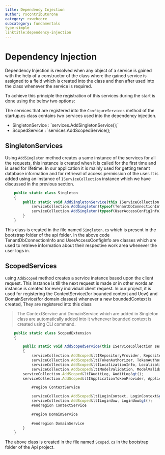 ```yaml
---
title: Dependency Injection
author: rxcontributorone
category: rxwebcore
subcategory: fundamentals
type:simple
linktitle:dependency-injection
--- 
```


# Dependency Injection
Dependency Injection is resolved when any object of a service is gained with the help of a constructor of the class where the gained service is assigned to a field which is created into the class and then after used into the class whenever the service is required.

To achieve this principle the registration of this services during the start is done using the below two options:

The services that are registered into the `ConfigureServices` method of the startup.cs class contains two services used into the dependency injection.

<ul class="bullet-list">
  <li>SingletonService : `services.AddSingletonService();`</li> 
  <li>ScopedService : `services.AddScopedService();`</li>
</ul>

## SingletonServices
Using `AddSingleton` method creates a same instance of the services for all the requests, this instance is created when it is called for the first time and is used for lifetime. In our application it is mainly used for getting tenant database information and for retrieval of access permission of the user. It is added using an instance of  `IServiceCollection` instance which we have discussed in the previous section.

````js
    public static class Singleton
    {
        public static void AddSingletonService(this IServiceCollection serviceCollection) {
            serviceCollection.AddSingleton(typeof(TenantDbConnectionInfo));
            serviceCollection.AddSingleton(typeof(UserAccessConfigInfo));
        }
    }
````    

This class is created in the file named `Singleton.cs` which is present in the bootstrap folder of the api folder. In the above code TenantDbConnectionInfo and UserAccessConfigInfo are classes which are used to retrieve information about their respective work area whenever the user logs in.

## ScopedServices
using `AddScoped` method creates a service instance based upon the client request. This instance is till the next request is made or in other words an instance is created for every individual client request. In our project, it is used for registering the ContextService(for bounded context and Uow) and DomainService(for domain classes)  whenever a new boundedContext is created, They are registered into this class 

> The ContextService and DomainService  which are added in Singleton class are automatically added into it whenever bounded context is created using CLI command.

````js
    public static class ScopedExtension
    {

        public static void AddScopedService(this IServiceCollection serviceCollection)
        {
            serviceCollection.AddScoped&ltIRepositoryProvider, RepositoryProvider&gt();
            serviceCollection.AddScoped&ltITokenAuthorizer, TokenAuthorizer&gt();
            serviceCollection.AddScoped&ltILocalizationInfo, LocalizationInfo&gt();
            serviceCollection.AddScoped&ltIModelValidation, ModelValidation&gt();
	    serviceCollection.AddScoped&ltIAuditLog, AuditLog&gt();
	    serviceCollection.AddScoped&ltIApplicationTokenProvider, ApplicationTokenProvider&gt();

            #region ContextService

            serviceCollection.AddScoped&ltILoginContext, LoginContext&gt();
            serviceCollection.AddScoped&ltILoginUow, LoginUow&gt();
            #endregion ContextService

            #region DomainService
            
            #endregion DomainService
        }
    }

````

The above class is created in the file named `Scoped.cs` in the bootstrap folder of the Api project. 